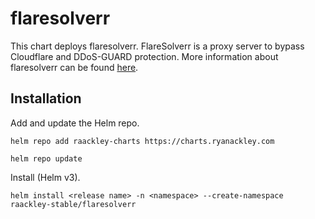 # flaresolverr

This chart deploys flaresolverr. FlareSolverr is a proxy server to bypass Cloudflare and DDoS-GUARD protection.
More information about flaresolverr can be found [here](https://github.com/FlareSolverr/FlareSolverr).

## Installation

Add and update the Helm repo.

```
helm repo add raackley-charts https://charts.ryanackley.com
```

```
helm repo update
```

Install (Helm v3).

```
helm install <release name> -n <namespace> --create-namespace raackley-stable/flaresolverr
```
